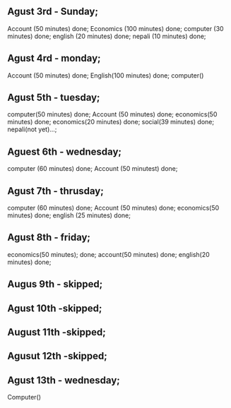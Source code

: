 ## Agust 3rd - Sunday; 

Account (50 minutes) done; 
Economics (100 minutes) done;
computer (30 minutes) done;
english (20 minutes) done;
nepali (10 minutes) done;


## Agust 4rd - monday; 
Account (50 minutes) done; 
English(100 minutes) done; 
computer()

## Agust 5th - tuesday; 
computer(50 minutes) done; 
Account (50 minutes) done; 
economics(50 minutes) done; 
economics(20 minutes) done; 
social(39 minutes) done;
nepali(not yet)...; 

## Aguest 6th - wednesday; 
computer (60 minutes) done; 
Account (50 minutest) done; 

## Agust 7th - thrusday; 
computer (60 minutes) done; 
Account (50 minutes) done; 
economics(50 minutes) done; 
english (25 minutes) done; 

## Agust 8th - friday; 
economics(50 minutes); done; 
account(50 minutes) done; 
english(20 minutes) done; 

## Augus 9th - skipped;
## Agust 10th -skipped;
## August 11th -skipped;
## Agusut 12th -skipped;

## Agust 13th - wednesday;
Computer() 